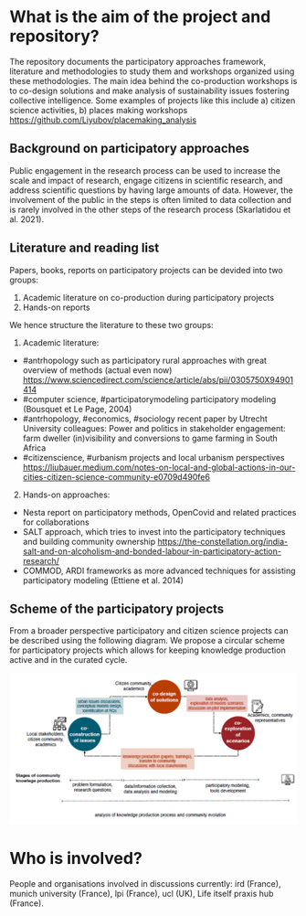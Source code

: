 # What is the aim of the project and repository?
The repository documents the participatory approaches framework, literature and methodologies to study them and workshops organized using these methodologies.
The main idea behind the co-production workshops is to co-design solutions and make analysis of sustainability issues fostering collective intelligence. 
Some examples of projects like this include a) citizen science activities, b) places making workshops https://github.com/Liyubov/placemaking_analysis 

## Background on participatory approaches 

Public engagement in the research process can be used to increase the scale and impact of research, engage citizens in scientific research, and address scientific questions by having large amounts of data. However, the involvement of the public in the steps is often limited to data collection and is rarely involved in the other steps of the research process (Skarlatidou et al. 2021). 

## Literature and reading list   


Papers, books, reports  on participatory projects can be devided into two groups:
1. Academic literature on co-production during participatory projects 
2. Hands-on reports

We hence structure the literature to these two groups:

1. Academic literature:
- #antrhopology such as participatory rural approaches with great overview of methods (actual even now) https://www.sciencedirect.com/science/article/abs/pii/0305750X94901414
- #computer science, #participatorymodeling participatory modeling (Bousquet et Le Page, 2004)
- #antrhopology, #economics, #sociology recent paper by Utrecht University colleagues: Power and politics in stakeholder engagement: farm dweller (in)visibility and conversions to game farming in South Africa
- #citizenscience, #urbanism projects and local urbanism perspectives https://liubauer.medium.com/notes-on-local-and-global-actions-in-our-cities-citizen-science-community-e0709d490fe6 

2. Hands-on approaches:
- Nesta report on participatory methods, OpenCovid and related practices for collaborations
- SALT approach, which tries to invest into the participatory techniques and building community ownership https://the-constellation.org/india-salt-and-on-alcoholism-and-bonded-labour-in-participatory-action-research/
- COMMOD, ARDI frameworks as more advanced techniques for assisting participatory modeling (Ettiene et al. 2014)

## Scheme of the participatory projects 

From a broader perspective participatory and citizen science projects can be described using the following diagram.
We propose a circular scheme for participatory projects which allows for keeping knowledge production active and in the curated cycle. 

![plot](https://github.com/cityinteractionlab/participatory_approaches/blob/main/figures/co-production%20workshops.PNG)

# Who is involved?
People and organisations involved in discussions currently: ird (France), munich university (France), lpi (France), ucl (UK), Life itself praxis hub (France). 


